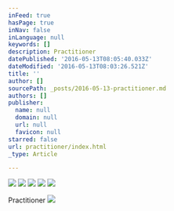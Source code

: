 ```yaml
---
inFeed: true
hasPage: true
inNav: false
inLanguage: null
keywords: []
description: Practitioner
datePublished: '2016-05-13T08:05:40.033Z'
dateModified: '2016-05-13T08:03:26.521Z'
title: ''
author: []
sourcePath: _posts/2016-05-13-practitioner.md
authors: []
publisher:
  name: null
  domain: null
  url: null
  favicon: null
starred: false
url: practitioner/index.html
_type: Article

---
```

![](https://the-grid-user-content.s3-us-west-2.amazonaws.com/5ee9d278-3ea4-4fee-ad40-7b2c719009c7.jpg)
![](https://the-grid-user-content.s3-us-west-2.amazonaws.com/b39ed723-aa24-4795-8195-1af6ab063be5.jpg)
![](https://the-grid-user-content.s3-us-west-2.amazonaws.com/ca56f99a-3f41-4dae-878c-6251c289bdc8.jpg)
![](https://the-grid-user-content.s3-us-west-2.amazonaws.com/6b4b18dc-8cdb-44b8-83e7-8cd4cc0818b6.jpg)
![](https://the-grid-user-content.s3-us-west-2.amazonaws.com/c2e3c1de-7ace-418d-b8a3-1b0d5c430315.jpg)

Practitioner
![](https://the-grid-user-content.s3-us-west-2.amazonaws.com/1ab2bff2-dde3-4b9c-a61e-3a673a061008.jpg)